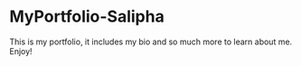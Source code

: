 # MyPortfolio-Salipha
This is my portfolio, it includes my bio and so much more to learn about me. Enjoy!
